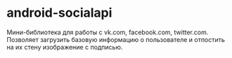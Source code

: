 android-socialapi
=================

Мини-библиотека для работы с vk.com, facebook.com, twitter.com. Позволяет загрузить базовую информацию о пользователе и отпостить на их стену изображение с подписью.